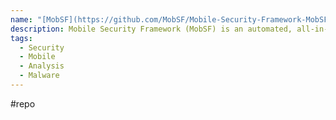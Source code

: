 ```yaml
---
name: "[MobSF](https://github.com/MobSF/Mobile-Security-Framework-MobSF)"
description: Mobile Security Framework (MobSF) is an automated, all-in-one mobile application (Android/iOS/Windows) pen-testing, malware analysis and security assessment framework capable of performing static and dynamic analysis.
tags:
  - Security
  - Mobile
  - Analysis
  - Malware
---
```

#repo